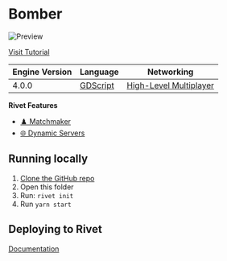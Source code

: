 # Bomber

![Preview](./_media/preview.png)


[Visit Tutorial](https://rivet.gg/learn/godot/tutorials/crash-course)


|  Engine Version | Language | Networking |
|  --- | --- | --- |
|  4.0.0 | [GDScript](https://docs.godotengine.org/en/stable/getting_started/scripting/gdscript/gdscript_basics.html) | [High-Level Multiplayer](https://docs.godotengine.org/en/stable/tutorials/networking/high_level_multiplayer.html) |

**Rivet Features**

- [♟️ Matchmaker](https://rivet.gg/docs/matchmaker)
- [🌐 Dynamic Servers](https://rivet.gg/docs/dynamic-servers)


## Running locally

1. [Clone the GitHub repo](https://docs.github.com/en/repositories/creating-and-managing-repositories/cloning-a-repository)
2. Open this folder
3. Run: `rivet init`
4. Run `yarn start`

## Deploying to Rivet

[Documentation](https://rivet.gg/learn/godot/tutorials/crash-course#step-4-deploy-to-rivet)

